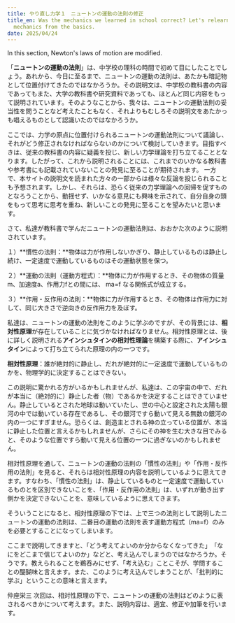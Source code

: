 ```yaml
---
title: やり直し力学１　ニュートンの運動の法則の修正
title_en: Was the mechanics we learned in school correct? Let's relearn
  mechanics from the basics.
date: 2025/04/24
---
```

In this section, Newton's laws of motion are modified.

「**ニュートンの運動の法則**」は、中学校の理科の時間で初めて目にしたことでしょう。あれから、今日に至るまで、ニュートンの運動の法則は、あたかも暗記物として位置付けてきたのではなかろうか。その説明文は、中学校の教科書の内容であってもまた、大学の教科書や研究資料であっても、ほとんど同じ内容をもって説明されています。そのようなことから、我々は、ニュートンの運動法則の妥当性を問うことなど考えたこともなく、それよりもむしろその説明文をあたかっも唱えるものとして認識いたのではなかろうか。

ここでは、力学の原点に位置付けられるニュートンの運動法則について議論し、それがどう修正されなければならないのかについて検討していきます。目指すべきは、従来の教科書の内容に疑義を投じ、新しい力学理論を打ち立てることとなります。したがって、これから説明されることには、これまでのいかなる教科書や参考書にも記載されていないことの発見に至ることが期待されます。
一方で、本サイトの説明文を読まれた方々の一部からは様々な反論を投じられることも予想されます。しかし、それらは、恐らく従来の力学理論への回帰を促すものとなろうことから、動揺せず、いかなる意見にも興味を示されて、自分自身の頭をもって思考に思考を重ね、新しいことの発見に至ることを望みたいと思います。

さて、私達が教科書で学んだニュートンの運動法則は、おおかた次のように説明されています。

１）**慣性の法則：**物体は力が作用しないかぎり、静止しているものは静止し続け、一定速度で運動しているものはその運動状態を保つ。

２）**運動の法則（運動方程式）：**物体に力が作用するとき、その物体の質量m、加速度a、作用力fとの間には、 ma=f  なる関係式が成立する。

３）**作用・反作用の法則：**物体に力が作用するとき、その物体は作用力に対して、同じ大きさで逆向きの反作用力を及ぼす。[](https://www.bing.com/ck/a?!&&p=6755b8c22559e981e4e84aca608bccf08e399949fc74b4fad1ad128a96167527JmltdHM9MTc0NTQ1MjgwMA&ptn=3&ver=2&hsh=4&fclid=2e84eba5-2b76-62b8-3829-f9582a9c6303&psq=%e3%83%8b%e3%83%a5%e3%83%bc%e3%83%88%e3%83%b3%e3%81%ae%e9%81%8b%e5%8b%95%e6%b3%95%e5%89%87&u=a1aHR0cHM6Ly9uYW5hbWVtby5uZXQvbmV3dG9ucy10aGlyZC1sYXcv&ntb=1)

私達は、ニュートンの運動の法則をこのように学ぶのですが、その背景には、**相対性原理**が存在していることに気づかなければなりません。相対性原理とは、後に詳しく説明される**アインシュタインの相対性理論**を構築する際に、**アインシュタイン**によって打ち立てられた原理の内の一つです。

**相対性原理**：誰が絶対的に静止し、だれが絶対的に一定速度で運動しているものかを、物理学的に決定することはできない。

この説明に驚かれる方がいるかもしれませんが、私達は、この宇宙の中で、だれが本当に（絶対的に）静止した者（物）であるかを決定することはできていません。静止しているとされた地球は動いていたし、世の中心と設定された太陽も銀河の中では動いている存在であるし、その銀河ですら動いて見える無数の銀河の内の一つにすぎません。恐らくは、創造主とされる神の立っている位置が、本当に静止した位置と言えるかもしれませんが、さらにその神を生む大きな目でみると、そのような位置ですら動いて見える位置の一つに過ぎないのかもしれません。

相対性原理を通して、ニュートンの運動の法則の「慣性の法則」や「作用・反作用の法則」を見ると、それらは相対性原理の内容を説明しているように思えてきます。すなわち、「慣性の法則」は、静止しているものと一定速度で運動しているものとを区別できないことを、「作用・反作用の法則」は、いずれが動き出す側かを決定できないことを、意味しているように思えてきます。

そういうことになると、相対性原理の下では、上で三つの法則として説明したニュートンの運動の法則は、二番目の運動の法則を表す運動方程式（ma=f）のみを必要とすることになってしまいます。

ここまで説明してきますと、「どう考えてよいのか分からなくなってきた」　「なにをどこまで信じてよいのか」などと、考え込んでしまうのではなかろうか。そうです。教えられることを鵜呑みにせず、「考え込む」ことこそが、学問することの醍醐味と言えます。また、このように考え込んでしまうことが、「批判的に学ぶ」ということの意味と言えます。

仲座栄三
次回は、相対性原理の下で、ニュートンの運動の法則はどのように表されるべきかについて考えます。また、説明内容は、適宜、修正や加筆を行います。
